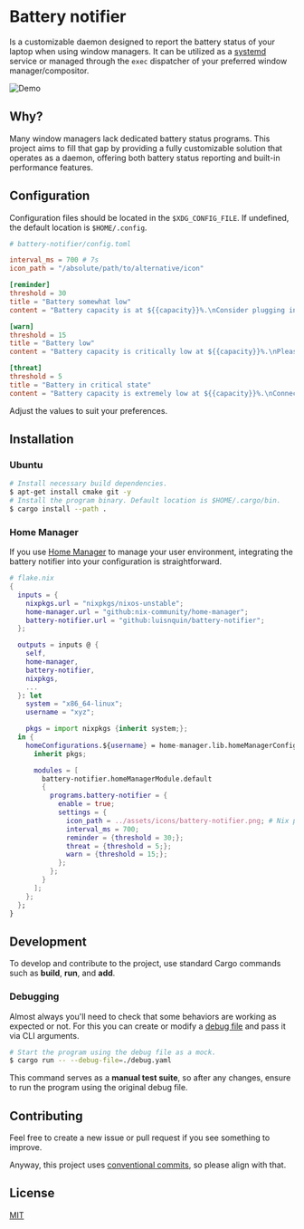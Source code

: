 
# Battery notifier

Is a customizable daemon designed to report the battery status of your laptop when using window managers. It can be utilized as a [systemd](https://wiki.archlinux.org/title/systemd) service or managed through the `exec` dispatcher of your preferred window manager/compositor.

![Demo](./.github/assets/demo.gif)

## Why?

Many window managers lack dedicated battery status programs. This project aims to fill that gap by providing a fully customizable solution that operates as a daemon, offering both battery status reporting and built-in performance features.

## Configuration

Configuration files should be located in the `$XDG_CONFIG_FILE`. If undefined, the default location is `$HOME/.config`.

```toml
# battery-notifier/config.toml

interval_ms = 700 # 7s
icon_path = "/absolute/path/to/alternative/icon"

[reminder]
threshold = 30
title = "Battery somewhat low"
content = "Battery capacity is at ${{capacity}}%.\nConsider plugging in your laptop to avoid running out of power."

[warn]
threshold = 15
title = "Battery low"
content = "Battery capacity is critically low at ${{capacity}}%.\nPlease plug in your laptop."

[threat]
threshold = 5
title = "Battery in critical state"
content = "Battery capacity is extremely low at ${{capacity}}%.\nConnect your laptop to a power source urgently to prevent data loss and unexpected shutdown."
```

Adjust the values to suit your preferences.

## Installation

### Ubuntu

```sh
# Install necessary build dependencies.
$ apt-get install cmake git -y
# Install the program binary. Default location is $HOME/.cargo/bin.
$ cargo install --path .
```

### Home Manager

If you use [Home Manager](https://github.com/nix-community/home-manager) to manage your user environment, integrating the battery notifier into your configuration is straightforward.

```nix
# flake.nix
{
  inputs = {
    nixpkgs.url = "nixpkgs/nixos-unstable";
    home-manager.url = "github:nix-community/home-manager";
    battery-notifier.url = "github:luisnquin/battery-notifier";
  };

  outputs = inputs @ {
    self,
    home-manager,
    battery-notifier,
    nixpkgs,
    ...
  }: let
    system = "x86_64-linux";
    username = "xyz";

    pkgs = import nixpkgs {inherit system;};
  in {
    homeConfigurations.${username} = home-manager.lib.homeManagerConfiguration {
      inherit pkgs;

      modules = [
        battery-notifier.homeManagerModule.default
        {
          programs.battery-notifier = {
            enable = true;
            settings = {
              icon_path = ../assets/icons/battery-notifier.png; # Nix path
              interval_ms = 700;
              reminder = {threshold = 30;};
              threat = {threshold = 5;};
              warn = {threshold = 15;};
            };
          };
        }
      ];
    };
  };
}
```


## Development

To develop and contribute to the project, use standard Cargo commands such as **build**, **run**, and **add**.

### Debugging

Almost always you'll need to check that some behaviors are working as expected or not.
For this you can create or modify a [debug file](./debug.yaml) and pass it via CLI arguments.

```sh
# Start the program using the debug file as a mock.
$ cargo run -- --debug-file=./debug.yaml
```

This command serves as a **manual test suite**, so after any changes, ensure to run the program using the original debug file.


## Contributing

Feel free to create a new issue or pull request if you see something to improve.

Anyway, this project uses [conventional commits](https://www.conventionalcommits.org/en/v1.0.0/), so please align with that.

## License

[MIT](./.github/LICENSE)